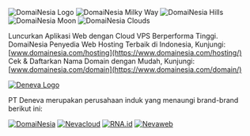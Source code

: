![DomaiNesia Logo](//static.domainesia.com/assets/slots/webcdn/cpanel/img/landing/domainesia-logo.svg) ![DomaiNesia Milky Way](//static.domainesia.com/assets/slots/webcdn/cpanel/img/landing/bg-milky-way.svg) ![DomaiNesia Hills](//static.domainesia.com/assets/slots/webcdn/cpanel/img/landing/bg-hills-v1.svg) ![DomaiNesia Moon](//static.domainesia.com/assets/slots/webcdn/cpanel/img/landing/ground-website-suspended.svg) ![DomaiNesia Clouds](//static.domainesia.com/assets/slots/webcdn/cpanel/img/landing/clouds.svg)

Luncurkan Aplikasi Web dengan Cloud VPS Berperforma Tinggi.  
DomaiNesia Penyedia Web Hosting Terbaik di Indonesia, Kunjungi: [www.domainesia.com/hosting](https://www.domainesia.com/hosting/)  
Cek & Daftarkan Nama Domain dengan Mudah, Kunjungi: [www.domainesia.com/domain](https://www.domainesia.com/domain/)

[![Deneva Logo](//static.domainesia.com/assets/slots/webcdn/cpanel/img/landing/deneva-logo.svg)](https://deneva.co.id/)

PT Deneva merupakan perusahaan induk yang menaungi brand-brand berikut ini:

[![DomaiNesia](//static.domainesia.com/assets/slots/webcdn/cpanel/img/landing/domainesia-logo.svg)](https://www.domainesia.com/) [![Nevacloud](//static.domainesia.com/assets/slots/webcdn/cpanel/img/landing/nevacloud-logo.svg)](https://nevacloud.com/) [![RNA.id](//static.domainesia.com/assets/slots/webcdn/cpanel/img/landing/rna-logo.svg)](https://rna.id/) [![Nevaweb](//static.domainesia.com/assets/slots/webcdn/cpanel/img/landing/nevaweb-logo.svg)](https://nevaweb.id/)